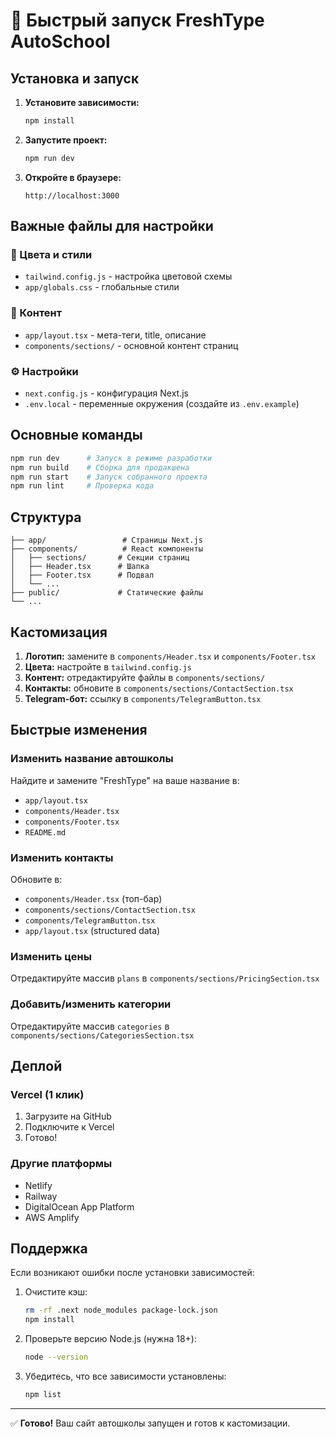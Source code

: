 # 🚀 Быстрый запуск FreshType AutoSchool

## Установка и запуск

1. **Установите зависимости:**
   ```bash
   npm install
   ```

2. **Запустите проект:**
   ```bash
   npm run dev
   ```

3. **Откройте в браузере:**
   ```
   http://localhost:3000
   ```

## Важные файлы для настройки

### 🎨 Цвета и стили
- `tailwind.config.js` - настройка цветовой схемы
- `app/globals.css` - глобальные стили

### 📱 Контент
- `app/layout.tsx` - мета-теги, title, описание
- `components/sections/` - основной контент страниц

### ⚙️ Настройки
- `next.config.js` - конфигурация Next.js
- `.env.local` - переменные окружения (создайте из `.env.example`)

## Основные команды

```bash
npm run dev      # Запуск в режиме разработки
npm run build    # Сборка для продакшена
npm run start    # Запуск собранного проекта
npm run lint     # Проверка кода
```

## Структура

```
├── app/                 # Страницы Next.js
├── components/          # React компоненты
│   ├── sections/       # Секции страниц
│   ├── Header.tsx      # Шапка
│   ├── Footer.tsx      # Подвал
│   └── ...
├── public/             # Статические файлы
└── ...
```

## Кастомизация

1. **Логотип:** замените в `components/Header.tsx` и `components/Footer.tsx`
2. **Цвета:** настройте в `tailwind.config.js`
3. **Контент:** отредактируйте файлы в `components/sections/`
4. **Контакты:** обновите в `components/sections/ContactSection.tsx`
5. **Telegram-бот:** ссылку в `components/TelegramButton.tsx`

## Быстрые изменения

### Изменить название автошколы
Найдите и замените "FreshType" на ваше название в:
- `app/layout.tsx`
- `components/Header.tsx`
- `components/Footer.tsx`
- `README.md`

### Изменить контакты
Обновите в:
- `components/Header.tsx` (топ-бар)
- `components/sections/ContactSection.tsx`
- `components/TelegramButton.tsx`
- `app/layout.tsx` (structured data)

### Изменить цены
Отредактируйте массив `plans` в `components/sections/PricingSection.tsx`

### Добавить/изменить категории
Отредактируйте массив `categories` в `components/sections/CategoriesSection.tsx`

## Деплой

### Vercel (1 клик)
1. Загрузите на GitHub
2. Подключите к Vercel
3. Готово!

### Другие платформы
- Netlify
- Railway  
- DigitalOcean App Platform
- AWS Amplify

## Поддержка

Если возникают ошибки после установки зависимостей:

1. Очистите кэш:
   ```bash
   rm -rf .next node_modules package-lock.json
   npm install
   ```

2. Проверьте версию Node.js (нужна 18+):
   ```bash
   node --version
   ```

3. Убедитесь, что все зависимости установлены:
   ```bash
   npm list
   ```

---

✅ **Готово!** Ваш сайт автошколы запущен и готов к кастомизации. 